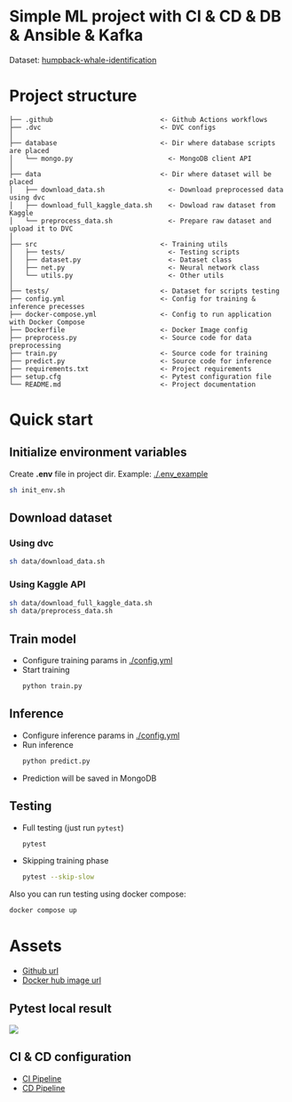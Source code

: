 # Simple ML project with CI & CD & DB & Ansible & Kafka

Dataset: [humpback-whale-identification](https://www.kaggle.com/competitions/humpback-whale-identification)

# Project structure
```
├── .github                           <- Github Actions workflows
├── .dvc                              <- DVC configs
│
├── database                          <- Dir where database scripts are placed
│   └── mongo.py                        <- MongoDB client API
│
├── data                              <- Dir where dataset will be placed
│   ├── download_data.sh                <- Download preprocessed data using dvc
│   ├── download_full_kaggle_data.sh    <- Dowload raw dataset from Kaggle
│   └── preprocess_data.sh              <- Prepare raw dataset and upload it to DVC
│
├── src                               <- Training utils
│   ├── tests/                          <- Testing scripts
│   ├── dataset.py                      <- Dataset class
│   ├── net.py                          <- Neural network class
│   └── utils.py                        <- Other utils
│
├── tests/                            <- Dataset for scripts testing
├── config.yml                        <- Config for training & inference precesses 
├── docker-compose.yml                <- Config to run application with Docker Compose
├── Dockerfile                        <- Docker Image config
├── preprocess.py                     <- Source code for data preprocessing
├── train.py                          <- Source code for training
├── predict.py                        <- Source code for inference
├── requirements.txt                  <- Project requirements
├── setup.cfg                         <- Pytest configuration file
└── README.md                         <- Project documentation
```

# Quick start

## Initialize environment variables
Create **.env** file in project dir. Example: [./.env_example](.env_example)
```bash
sh init_env.sh
```

## Download dataset
### Using dvc
```bash
sh data/download_data.sh
```
### Using Kaggle API
```bash
sh data/download_full_kaggle_data.sh
sh data/preprocess_data.sh
```

## Train model
- Configure training params in [./config.yml](./config.yml)
- Start training
    ```bash
    python train.py
    ```

## Inference
- Configure inference params in [./config.yml](./config.yml)
- Run inference
    ```bash
    python predict.py
    ```
- Prediction will be saved in MongoDB

## Testing 
- Full testing (just run `pytest`)
    ```bash
    pytest
    ```
- Skipping training phase
    ```bash
    pytest --skip-slow
    ```
Also you can run testing using docker compose: 
```bash
docker compose up
```


# Assets

- [Github url](https://github.com/traptrip/simple_ml_project_with_kafka)
- [Docker hub image url](https://hub.docker.com/repository/docker/pythondestroyer/simple_ml_project_with_kafka/general)


## Pytest local result
![](./assets/pytest_result.png)

## CI & CD configuration 
- [CI Pipeline](https://github.com/traptrip/simple_ml_project_with_kafka/blob/main/.github/workflows/ci.yml)
- [CD Pipeline](https://github.com/traptrip/simple_ml_project_with_kafka/blob/main/.github/workflows/cd.yml)
